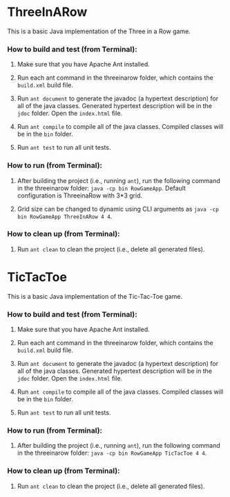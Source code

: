 # ThreeInARow
This is a basic Java implementation of the Three in a Row game.

### How to build and test (from Terminal):

1. Make sure that you have Apache Ant installed.

2. Run each ant command in the threeinarow folder, which contains the `build.xml` build file.

2. Run `ant document` to generate the javadoc (a hypertext description) for all of the java classes. Generated hypertext description will be in the `jdoc` folder. Open the `index.html` file. 

3. Run `ant compile` to compile all of the java classes. Compiled classes will be in the `bin` folder.

4. Run `ant test` to run all unit tests.

### How to run (from Terminal):

1. After building the project (i.e., running `ant`), run the following command in the threeinarow folder:
   `java -cp bin RowGameApp`. Default configuration is ThreeinaRow with 3*3 grid.
   
2. Grid size can be changed to dynamic using CLI arguments as `java -cp bin RowGameApp ThreeInARow 4 4`.

### How to clean up (from Terminal):

1. Run `ant clean` to clean the project (i.e., delete all generated files).

# TicTacToe
This is a basic Java implementation of the Tic-Tac-Toe game.

### How to build and test (from Terminal):

1. Make sure that you have Apache Ant installed.

2. Run each ant command in the threeinarow folder, which contains the `build.xml` build file.

2. Run `ant document` to generate the javadoc (a hypertext description) for all of the java classes. Generated hypertext description will be in the `jdoc` folder. Open the `index.html` file. 

3. Run `ant compile` to compile all of the java classes. Compiled classes will be in the `bin` folder.

4. Run `ant test` to run all unit tests.

### How to run (from Terminal):

1. After building the project (i.e., running `ant`), run the following command in the threeinarow folder:
   `java -cp bin RowGameApp TicTacToe 4 4`.

### How to clean up (from Terminal):

1. Run `ant clean` to clean the project (i.e., delete all generated files).
